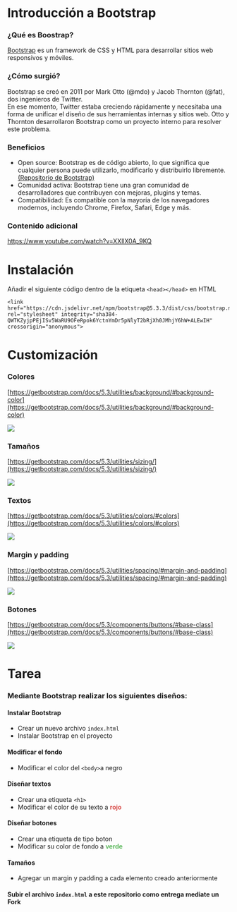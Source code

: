 # Introducción a Bootstrap

### ¿Qué es Boostrap?

[Bootstrap](https://getbootstrap.com/) es un framework de CSS y HTML para desarrollar sitios web responsivos y móviles.

### ¿Cómo surgió?

Bootstrap se creó en 2011 por Mark Otto (@mdo) y Jacob Thornton (@fat), dos ingenieros de Twitter. <br>
En ese momento, Twitter estaba creciendo rápidamente y necesitaba una forma de unificar el diseño de sus herramientas internas y sitios web.
Otto y Thornton desarrollaron Bootstrap como un proyecto interno para resolver este problema.

### Beneficios

- Open source: Bootstrap es de código abierto, lo que significa que cualquier persona puede utilizarlo, modificarlo y distribuirlo libremente.  [(Repositorio de Bootstrap)](https://github.com/twbs/bootstrap)       
- Comunidad activa: Bootstrap tiene una gran comunidad de desarrolladores que contribuyen con mejoras, plugins y temas.
- Compatibilidad: Es compatible con la mayoría de los navegadores modernos, incluyendo Chrome, Firefox, Safari, Edge y más.


### Contenido adicional

https://www.youtube.com/watch?v=XXllX0A_9KQ

# Instalación
Añadir el siguiente código dentro de la etiqueta `<head></head>` en HTML

```
<link href="https://cdn.jsdelivr.net/npm/bootstrap@5.3.3/dist/css/bootstrap.min.css" rel="stylesheet" integrity="sha384-QWTKZyjpPEjISv5WaRU9OFeRpok6YctnYmDr5pNlyT2bRjXh0JMhjY6hW+ALEwIH" crossorigin="anonymous">
```
# Customización

### Colores
[https://getbootstrap.com/docs/5.3/utilities/background/#background-color](https://getbootstrap.com/docs/5.3/utilities/background/#background-color)

![](https://images.surferseo.art/093cb9f5-2076-4aad-88c9-d249a9beffcc.png)


### Tamaños
[https://getbootstrap.com/docs/5.3/utilities/sizing/](https://getbootstrap.com/docs/5.3/utilities/sizing/)

![](https://mdbcdn.b-cdn.net/docs/standard/extended/max-width/assets/featured.jpg)

### Textos

[https://getbootstrap.com/docs/5.3/utilities/colors/#colors](https://getbootstrap.com/docs/5.3/utilities/colors/#colors)

![](https://blogs.purecode.ai/blogs/wp-content/uploads/2023/12/b85973a8-24eb-4bea-81ce-cd329159dba5.png)

### Margin y padding 

[https://getbootstrap.com/docs/5.3/utilities/spacing/#margin-and-padding](https://getbootstrap.com/docs/5.3/utilities/spacing/#margin-and-padding)

![](https://miro.medium.com/v2/resize:fit:1400/1*W9hvAiC13JR-vbayMc724w.png)

### Botones

[https://getbootstrap.com/docs/5.3/components/buttons/#base-class](https://getbootstrap.com/docs/5.3/components/buttons/#base-class)

![](https://i.ytimg.com/vi/nN_j9FLPCUk/maxresdefault.jpg)

# Tarea 
### Mediante Bootstrap realizar los siguientes diseños:
#### Instalar Bootstrap

- Crear un nuevo archivo `index.html`
- Instalar Bootstrap en el proyecto

#### Modificar el fondo

- Modificar el color del `<body>`a negro 

#### Diseñar textos

- Crear una etiqueta `<h1>` 
- Modificar el color de su texto a <span style="color:#d9534f">**rojo**</span>

#### Diseñar botones

- Crear una etiqueta de tipo boton
- Modificar su color de fondo a <span style="color:#5cb85c">**verde**</span>

#### Tamaños
- Agregar un margin y padding a cada elemento creado anteriormente

#### Subir el archivo `index.html` a este repositorio como entrega mediate un Fork
